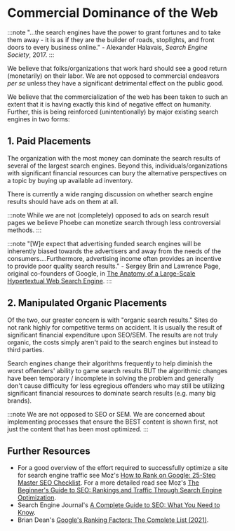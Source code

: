 # Commercial Dominance of the Web

:::note
"...the search engines have the power to grant fortunes and to take them away - it is as if they are the builder of roads, stoplights, and front doors to every business online." - Alexander Halavais, _Search Engine Society_, 2017.
:::

We believe that folks/organizations that work hard should see a good return \(monetarily\) on their labor. We are not opposed to commercial endeavors _per se_ unless they have a significant detrimental effect on the public good.

We believe that the commercialization of the web has been taken to such an extent that it is having exactly this kind of negative effect on humanity. Further, this is being reinforced \(unintentionally\) by major existing search engines in two forms:

## 1. Paid Placements

The organization with the most money can dominate the search results of several of the largest search engines. Beyond this, individuals/organizations with significant financial resources can bury the alternative perspectives on a topic by buying up available ad inventory.

There is currently a wide ranging discussion on whether search engine results should have ads on them at all.

:::note
While we are not \(completely\) opposed to ads on search result pages we believe Phoebe can monetize search through less controversial methods.
:::

:::note
"\[W\]e expect that advertising funded search engines will be inherently biased towards the advertisers and away from the needs of the consumers....Furthermore, advertising income often provides an incentive to provide poor quality search results." - Sergey Brin and Lawrence Page, original co-founders of Google, in [The Anatomy of a Large-Scale Hypertextual Web Search Engine](http://infolab.stanford.edu/~backrub/google.html).
:::

## 2. Manipulated  Organic Placements

Of the two, our greater concern is with "organic search results." Sites do not rank highly for competitive terms on accident. It is usually the result of significant financial expenditure upon SEO/SEM. The results are not truly organic, the costs simply aren't paid to the search engines but instead to third parties.

Search engines change their algorithms frequently to help diminish the worst offenders' ability to game search results BUT the algorithmic changes have been temporary / incomplete in solving the problem and generally don't cause difficulty for less egregious offenders who may still be utilizing significant financial resources to dominate search results (e.g. many big brands).

:::note
We are not opposed to SEO or SEM. We are concerned about implementing processes that ensure the BEST content is shown first, not just the content that has been most optimized.
:::

## Further Resources

* For a good overview of the effort required to successfully optimize a site for search engine traffic see Moz's [How to Rank on Google: 25-Step Master SEO Checklist](https://moz.com/how-to-rank). For a more detailed read see Moz's [The Beginner's Guide to SEO: Rankings and Traffic Through Search Engine Optimization](https://moz.com/beginners-guide-to-seo).
* Search Engine Journal's [A Complete Guide to SEO: What You Need to Know](https://www.searchenginejournal.com/seo-guide/).
* Brian Dean's [Google's Ranking Factors: The Complete List \(2021\)](https://backlinko.com/google-ranking-factors). 

